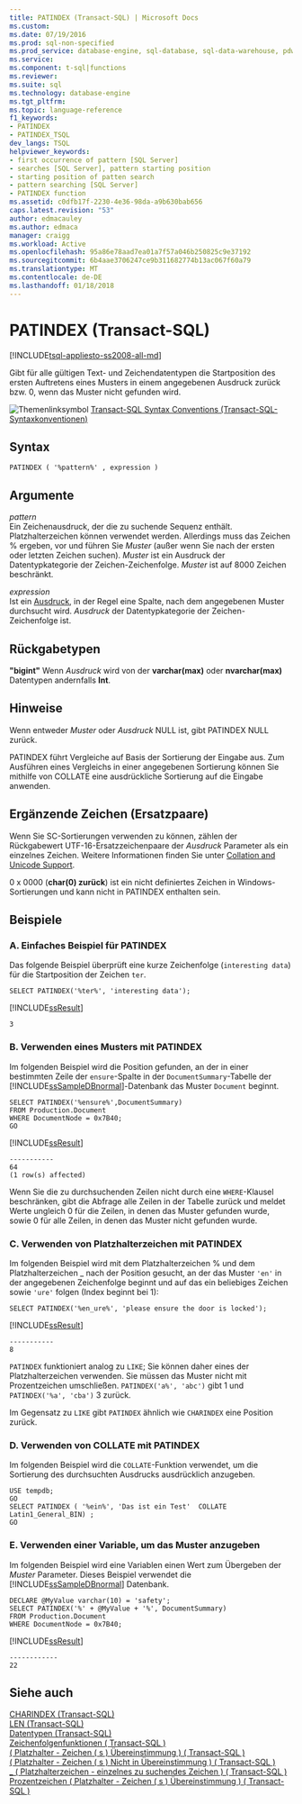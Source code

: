 ```yaml
---
title: PATINDEX (Transact-SQL) | Microsoft Docs
ms.custom: 
ms.date: 07/19/2016
ms.prod: sql-non-specified
ms.prod_service: database-engine, sql-database, sql-data-warehouse, pdw
ms.service: 
ms.component: t-sql|functions
ms.reviewer: 
ms.suite: sql
ms.technology: database-engine
ms.tgt_pltfrm: 
ms.topic: language-reference
f1_keywords:
- PATINDEX
- PATINDEX_TSQL
dev_langs: TSQL
helpviewer_keywords:
- first occurrence of pattern [SQL Server]
- searches [SQL Server], pattern starting position
- starting position of patten search
- pattern searching [SQL Server]
- PATINDEX function
ms.assetid: c0dfb17f-2230-4e36-98da-a9b630bab656
caps.latest.revision: "53"
author: edmacauley
ms.author: edmaca
manager: craigg
ms.workload: Active
ms.openlocfilehash: 95a86e78aad7ea01a7f57a046b250825c9e37192
ms.sourcegitcommit: 6b4aae3706247ce9b311682774b13ac067f60a79
ms.translationtype: MT
ms.contentlocale: de-DE
ms.lasthandoff: 01/18/2018
---
```

# <a name="patindex-transact-sql"></a>PATINDEX (Transact-SQL)
[!INCLUDE[tsql-appliesto-ss2008-all-md](../../includes/tsql-appliesto-ss2008-all-md.md)]

  Gibt für alle gültigen Text- und Zeichendatentypen die Startposition des ersten Auftretens eines Musters in einem angegebenen Ausdruck zurück bzw. 0, wenn das Muster nicht gefunden wird.  
  
 ![Themenlinksymbol](../../database-engine/configure-windows/media/topic-link.gif "Topic link icon") [Transact-SQL Syntax Conventions (Transact-SQL-Syntaxkonventionen)](../../t-sql/language-elements/transact-sql-syntax-conventions-transact-sql.md)  
  
## <a name="syntax"></a>Syntax  
  
```  
PATINDEX ( '%pattern%' , expression )  
```  
  
## <a name="arguments"></a>Argumente  
 *pattern*  
 Ein Zeichenausdruck, der die zu suchende Sequenz enthält. Platzhalterzeichen können verwendet werden. Allerdings muss das Zeichen % ergeben, vor und führen Sie *Muster* (außer wenn Sie nach der ersten oder letzten Zeichen suchen). *Muster* ist ein Ausdruck der Datentypkategorie der Zeichen-Zeichenfolge. *Muster* ist auf 8000 Zeichen beschränkt.  
  
 *expression*  
 Ist ein [Ausdruck](../../t-sql/language-elements/expressions-transact-sql.md), in der Regel eine Spalte, nach dem angegebenen Muster durchsucht wird. *Ausdruck* der Datentypkategorie der Zeichen-Zeichenfolge ist.  
  
## <a name="return-types"></a>Rückgabetypen  
 **"bigint"** Wenn *Ausdruck* wird von der **varchar(max)** oder **nvarchar(max)** Datentypen andernfalls **Int**.  
  
## <a name="remarks"></a>Hinweise  
 Wenn entweder *Muster* oder *Ausdruck* NULL ist, gibt PATINDEX NULL zurück.  
  
 PATINDEX führt Vergleiche auf Basis der Sortierung der Eingabe aus. Zum Ausführen eines Vergleichs in einer angegebenen Sortierung können Sie mithilfe von COLLATE eine ausdrückliche Sortierung auf die Eingabe anwenden.  
  
## <a name="supplementary-characters-surrogate-pairs"></a>Ergänzende Zeichen (Ersatzpaare)  
 Wenn Sie SC-Sortierungen verwenden zu können, zählen der Rückgabewert UTF-16-Ersatzzeichenpaare der *Ausdruck* Parameter als ein einzelnes Zeichen. Weitere Informationen finden Sie unter [Collation and Unicode Support](../../relational-databases/collations/collation-and-unicode-support.md).  
  
 0 x 0000 (**char(0) zurück**) ist ein nicht definiertes Zeichen in Windows-Sortierungen und kann nicht in PATINDEX enthalten sein.  
  
## <a name="examples"></a>Beispiele  
  
### <a name="a-simple-patindex-example"></a>A. Einfaches Beispiel für PATINDEX  
 Das folgende Beispiel überprüft eine kurze Zeichenfolge (`interesting data`) für die Startposition der Zeichen `ter`.  
  
```  
SELECT PATINDEX('%ter%', 'interesting data');  
```  
  
 [!INCLUDE[ssResult](../../includes/ssresult-md.md)]  
  
 `3`  
  
### <a name="b-using-a-pattern-with-patindex"></a>B. Verwenden eines Musters mit PATINDEX  
 Im folgenden Beispiel wird die Position gefunden, an der in einer bestimmten Zeile der `ensure`-Spalte in der `DocumentSummary`-Tabelle der [!INCLUDE[ssSampleDBnormal](../../includes/sssampledbnormal-md.md)]-Datenbank das Muster `Document` beginnt.  
  
```  
SELECT PATINDEX('%ensure%',DocumentSummary)  
FROM Production.Document  
WHERE DocumentNode = 0x7B40;  
GO   
```  
  
 [!INCLUDE[ssResult](../../includes/ssresult-md.md)]  
  
```
-----------  
64  
(1 row(s) affected)
```  
  
 Wenn Sie die zu durchsuchenden Zeilen nicht durch eine `WHERE`-Klausel beschränken, gibt die Abfrage alle Zeilen in der Tabelle zurück und meldet Werte ungleich 0 für die Zeilen, in denen das Muster gefunden wurde, sowie 0 für alle Zeilen, in denen das Muster nicht gefunden wurde.  
  
### <a name="c-using-wildcard-characters-with-patindex"></a>C. Verwenden von Platzhalterzeichen mit PATINDEX  
 Im folgenden Beispiel wird mit dem Platzhalterzeichen % und dem Platzhalterzeichen _ nach der Position gesucht, an der das Muster `'en'` in der angegebenen Zeichenfolge beginnt und auf das ein beliebiges Zeichen sowie `'ure'` folgen (Index beginnt bei 1):  
  
```  
SELECT PATINDEX('%en_ure%', 'please ensure the door is locked');  
```  
  
 [!INCLUDE[ssResult](../../includes/ssresult-md.md)]  
  
```
-----------  
8  
```  
  
 `PATINDEX` funktioniert analog zu `LIKE`; Sie können daher eines der Platzhalterzeichen verwenden. Sie müssen das Muster nicht mit Prozentzeichen umschließen. `PATINDEX('a%', 'abc')` gibt 1 und `PATINDEX('%a', 'cba')` 3 zurück.  
  
 Im Gegensatz zu `LIKE` gibt `PATINDEX` ähnlich wie `CHARINDEX` eine Position zurück.  
  
### <a name="d-using-collate-with-patindex"></a>D. Verwenden von COLLATE mit PATINDEX  
 Im folgenden Beispiel wird die `COLLATE`-Funktion verwendet, um die Sortierung des durchsuchten Ausdrucks ausdrücklich anzugeben.  
  
```  
USE tempdb;  
GO  
SELECT PATINDEX ( '%ein%', 'Das ist ein Test'  COLLATE Latin1_General_BIN) ;  
GO  
```  
  
### <a name="e-using-a-variable-to-specify-the-pattern"></a>E. Verwenden einer Variable, um das Muster anzugeben  
 Im folgenden Beispiel wird eine Variablen einen Wert zum Übergeben der *Muster* Parameter. Dieses Beispiel verwendet die [!INCLUDE[ssSampleDBnormal](../../includes/sssampledbnormal-md.md)] Datenbank.  
  
```  
DECLARE @MyValue varchar(10) = 'safety';   
SELECT PATINDEX('%' + @MyValue + '%', DocumentSummary)   
FROM Production.Document  
WHERE DocumentNode = 0x7B40;  
```  
  
 [!INCLUDE[ssResult](../../includes/ssresult-md.md)]  
  
 ```
 ------------  
 22
 ```  
  

  
## <a name="see-also"></a>Siehe auch  
 [CHARINDEX &#40;Transact-SQL&#41;](../../t-sql/functions/charindex-transact-sql.md)  
 [LEN &#40;Transact-SQL&#41;](../../t-sql/functions/len-transact-sql.md)  
 [Datentypen &#40;Transact-SQL&#41;](../../t-sql/data-types/data-types-transact-sql.md)   
 [Zeichenfolgenfunktionen &#40; Transact-SQL &#41;](../../t-sql/functions/string-functions-transact-sql.md)   
 [&#40; Platzhalter - Zeichen &#40; s &#41; Übereinstimmung &#41; &#40; Transact-SQL &#41;](../../t-sql/language-elements/wildcard-character-s-to-match-transact-sql.md)   
 [&#40; Platzhalter - Zeichen &#40; s &#41; Nicht in Übereinstimmung &#41; &#40; Transact-SQL &#41;](../../t-sql/language-elements/wildcard-character-s-not-to-match-transact-sql.md)   
 [_ &#40; Platzhalterzeichen - einzelnes zu suchendes Zeichen &#41; &#40; Transact-SQL &#41;](../../t-sql/language-elements/wildcard-match-one-character-transact-sql.md)   
 [Prozentzeichen &#40; Platzhalter - Zeichen &#40; s &#41; Übereinstimmung &#41; &#40; Transact-SQL &#41;](../../t-sql/language-elements/percent-character-wildcard-character-s-to-match-transact-sql.md)  
  
  


